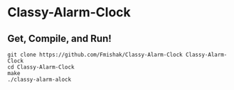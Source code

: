 # Classy-Alarm-Clock
## Get, Compile, and Run!
```
git clone https://github.com/Fmishak/Classy-Alarm-Clock Classy-Alarm-Clock
cd Classy-Alarm-Clock
make
./classy-alarm-alock
```
